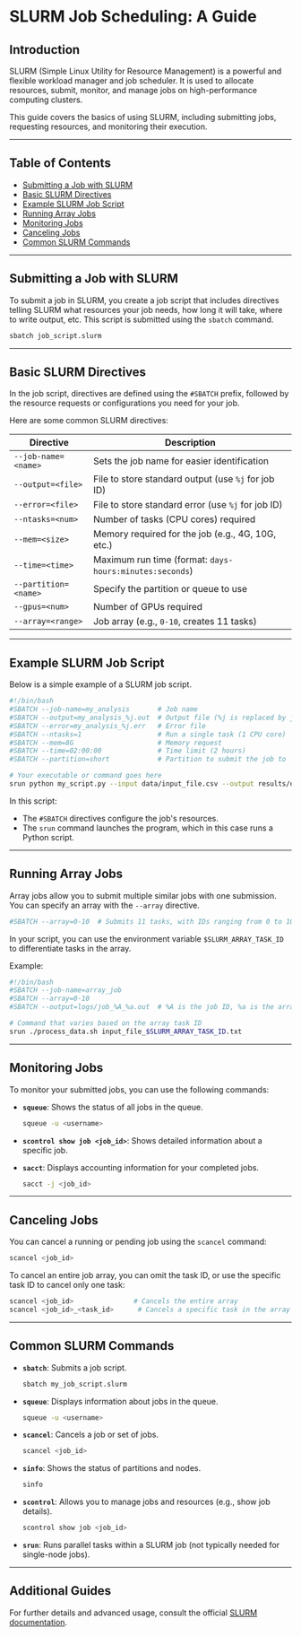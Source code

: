 # SLURM Job Scheduling: A Guide

## Introduction

SLURM (Simple Linux Utility for Resource Management) is a powerful and flexible workload manager and job scheduler. It is used to allocate resources, submit, monitor, and manage jobs on high-performance computing clusters.

This guide covers the basics of using SLURM, including submitting jobs, requesting resources, and monitoring their execution.

---

## Table of Contents
- [Submitting a Job with SLURM](#submitting-a-job-with-slurm)
- [Basic SLURM Directives](#basic-slurm-directives)
- [Example SLURM Job Script](#example-slurm-job-script)
- [Running Array Jobs](#running-array-jobs)
- [Monitoring Jobs](#monitoring-jobs)
- [Canceling Jobs](#canceling-jobs)
- [Common SLURM Commands](#common-slurm-commands)

---

## Submitting a Job with SLURM

To submit a job in SLURM, you create a job script that includes directives telling SLURM what resources your job needs, how long it will take, where to write output, etc. This script is submitted using the `sbatch` command.

```bash
sbatch job_script.slurm
```

---

## Basic SLURM Directives

In the job script, directives are defined using the `#SBATCH` prefix, followed by the resource requests or configurations you need for your job.

Here are some common SLURM directives:

| Directive            | Description                                           |
|----------------------|-------------------------------------------------------|
| `--job-name=<name>`   | Sets the job name for easier identification           |
| `--output=<file>`     | File to store standard output (use `%j` for job ID)   |
| `--error=<file>`      | File to store standard error (use `%j` for job ID)    |
| `--ntasks=<num>`      | Number of tasks (CPU cores) required                  |
| `--mem=<size>`        | Memory required for the job (e.g., 4G, 10G, etc.)     |
| `--time=<time>`       | Maximum run time (format: `days-hours:minutes:seconds`) |
| `--partition=<name>`  | Specify the partition or queue to use                 |
| `--gpus=<num>`        | Number of GPUs required                               |
| `--array=<range>`     | Job array (e.g., `0-10`, creates 11 tasks)            |

---

## Example SLURM Job Script

Below is a simple example of a SLURM job script.

```bash
#!/bin/bash
#SBATCH --job-name=my_analysis       # Job name
#SBATCH --output=my_analysis_%j.out  # Output file (%j is replaced by job ID)
#SBATCH --error=my_analysis_%j.err   # Error file
#SBATCH --ntasks=1                   # Run a single task (1 CPU core)
#SBATCH --mem=8G                     # Memory request
#SBATCH --time=02:00:00              # Time limit (2 hours)
#SBATCH --partition=short            # Partition to submit the job to

# Your executable or command goes here
srun python my_script.py --input data/input_file.csv --output results/output_file.csv
```

In this script:
- The `#SBATCH` directives configure the job's resources.
- The `srun` command launches the program, which in this case runs a Python script.

---

## Running Array Jobs

Array jobs allow you to submit multiple similar jobs with one submission. You can specify an array with the `--array` directive.

```bash
#SBATCH --array=0-10  # Submits 11 tasks, with IDs ranging from 0 to 10
```

In your script, you can use the environment variable `$SLURM_ARRAY_TASK_ID` to differentiate tasks in the array.

Example:

```bash
#!/bin/bash
#SBATCH --job-name=array_job
#SBATCH --array=0-10
#SBATCH --output=logs/job_%A_%a.out  # %A is the job ID, %a is the array index

# Command that varies based on the array task ID
srun ./process_data.sh input_file_$SLURM_ARRAY_TASK_ID.txt
```

---

## Monitoring Jobs

To monitor your submitted jobs, you can use the following commands:

- **`squeue`**: Shows the status of all jobs in the queue.
  ```bash
  squeue -u <username>
  ```

- **`scontrol show job <job_id>`**: Shows detailed information about a specific job.

- **`sacct`**: Displays accounting information for your completed jobs.
  ```bash
  sacct -j <job_id>
  ```

---

## Canceling Jobs

You can cancel a running or pending job using the `scancel` command:

```bash
scancel <job_id>
```

To cancel an entire job array, you can omit the task ID, or use the specific task ID to cancel only one task:

```bash
scancel <job_id>               # Cancels the entire array
scancel <job_id>_<task_id>      # Cancels a specific task in the array
```

---

## Common SLURM Commands

- **`sbatch`**: Submits a job script.
  ```bash
  sbatch my_job_script.slurm
  ```

- **`squeue`**: Displays information about jobs in the queue.
  ```bash
  squeue -u <username>
  ```

- **`scancel`**: Cancels a job or set of jobs.
  ```bash
  scancel <job_id>
  ```

- **`sinfo`**: Shows the status of partitions and nodes.
  ```bash
  sinfo
  ```

- **`scontrol`**: Allows you to manage jobs and resources (e.g., show job details).
  ```bash
  scontrol show job <job_id>
  ```

- **`srun`**: Runs parallel tasks within a SLURM job (not typically needed for single-node jobs).

---

## Additional Guides

For further details and advanced usage, consult the official [SLURM documentation](https://slurm.schedmd.com/documentation.html).

